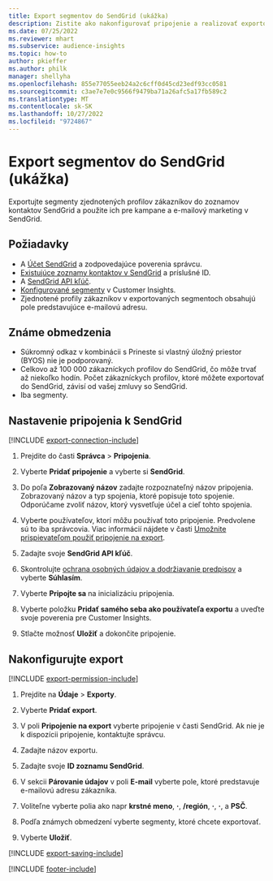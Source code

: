 ```yaml
---
title: Export segmentov do SendGrid (ukážka)
description: Zistite ako nakonfigurovať pripojenie a realizovať exportovanie do SendGrid.
ms.date: 07/25/2022
ms.reviewer: mhart
ms.subservice: audience-insights
ms.topic: how-to
author: pkieffer
ms.author: philk
manager: shellyha
ms.openlocfilehash: 855e77055eeb24a2c6cff0d45cd23edf93cc0581
ms.sourcegitcommit: c3ae7e7e0c9566f9479ba71a26afc5a17fb589c2
ms.translationtype: MT
ms.contentlocale: sk-SK
ms.lasthandoff: 10/27/2022
ms.locfileid: "9724867"
---
```

# <a name="export-segments-to-sendgrid-preview"></a>Export segmentov do SendGrid (ukážka)

Exportujte segmenty zjednotených profilov zákazníkov do zoznamov kontaktov SendGrid a použite ich pre kampane a e-mailový marketing v SendGrid.

## <a name="prerequisites"></a>Požiadavky

- A [Účet SendGrid](https://sendgrid.com/) a zodpovedajúce poverenia správcu.
- [Existujúce zoznamy kontaktov v SendGrid](https://sendgrid.com/docs/ui/managing-contacts/create-and-manage-contacts/#manage-contacts) a príslušné ID.
- A [SendGrid API kľúč](https://sendgrid.com/docs/ui/account-and-settings/api-keys/).
- [Konfigurované segmenty](segments.md) v Customer Insights.
- Zjednotené profily zákazníkov v exportovaných segmentoch obsahujú pole predstavujúce e-mailovú adresu.

## <a name="known-limitations"></a>Známe obmedzenia

- Súkromný odkaz v kombinácii s Prineste si vlastný úložný priestor (BYOS) nie je podporovaný.
- Celkovo až 100 000 zákazníckych profilov do SendGrid, čo môže trvať až niekoľko hodín. Počet zákazníckych profilov, ktoré môžete exportovať do SendGrid, závisí od vašej zmluvy so SendGrid.
- Iba segmenty.

## <a name="set-up-connection-to-sendgrid"></a>Nastavenie pripojenia k SendGrid

[!INCLUDE [export-connection-include](includes/export-connection-admn.md)]

1. Prejdite do časti **Správca** > **Pripojenia**.

1. Vyberte **Pridať pripojenie** a vyberte si **SendGrid**.

1. Do poľa **Zobrazovaný názov** zadajte rozpoznateľný názov pripojenia. Zobrazovaný názov a typ spojenia, ktoré popisuje toto spojenie. Odporúčame zvoliť názov, ktorý vysvetľuje účel a cieľ tohto spojenia.

1. Vyberte používateľov, ktorí môžu používať toto pripojenie. Predvolene sú to iba správcovia. Viac informácií nájdete v časti [Umožnite prispievateľom použiť pripojenie na export](connections.md#allow-contributors-to-use-a-connection-for-exports).

1. Zadajte svoje **SendGrid API kľúč**.

1. Skontrolujte [ochrana osobných údajov a dodržiavanie predpisov](connections.md#data-privacy-and-compliance) a vyberte **Súhlasím**.

1. Vyberte **Pripojte sa** na inicializáciu pripojenia.

1. Vyberte položku **Pridať samého seba ako používateľa exportu** a uveďte svoje poverenia pre Customer Insights.

1. Stlačte možnosť **Uložiť** a dokončite pripojenie.

## <a name="configure-an-export"></a>Nakonfigurujte export

[!INCLUDE [export-permission-include](includes/export-permission.md)]

1. Prejdite na **Údaje** > **Exporty**.

1. Vyberte **Pridať export**.

1. V poli **Pripojenie na export** vyberte pripojenie v časti SendGrid. Ak nie je k dispozícii pripojenie, kontaktujte správcu.

1. Zadajte názov exportu.

1. Zadajte svoje **ID zoznamu SendGrid**.

1. V sekcii **Párovanie údajov** v poli **E-mail** vyberte pole, ktoré predstavuje e-mailovú adresu zákazníka.

1. Voliteľne vyberte polia ako napr **krstné meno**, **·**, **/región**, **·**, **·**, a **PSČ**.

1. Podľa známych obmedzení vyberte segmenty, ktoré chcete exportovať.

1. Vyberte **Uložiť**.

[!INCLUDE [export-saving-include](includes/export-saving.md)]

[!INCLUDE [footer-include](includes/footer-banner.md)]
